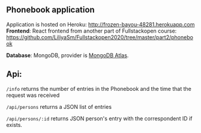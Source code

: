 ## Phonebook application

Application is hosted on Heroku:
http://frozen-bayou-48281.herokuapp.com
**Frontend**: React frontend from another part of Fullstackopen course: https://github.com/LiliyaSm/Fullstackopen2020/tree/master/part2/phonebook

**Database**: MongoDB, provider is [MongoDB Atlas](https://cloud.mongodb.com).


## Api:

`/info`
returns the number of entries in the Phonebook and the time that the request was received

`/api/persons`
returns a JSON list of entries

`/api/persons/:id`
returns JSON person's entry with the correspondent ID if exists.
